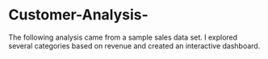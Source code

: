 # Customer-Analysis-
The following analysis came from a sample sales data set. I explored several categories based on revenue and created an interactive dashboard.
